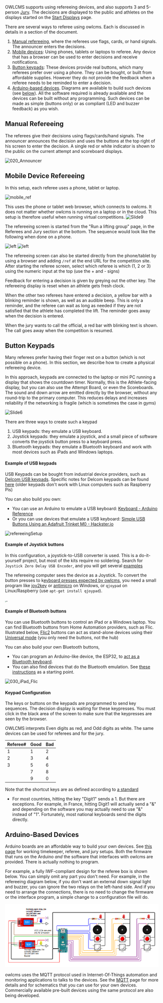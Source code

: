 OWLCMS supports using refereeing devices, and also supports 3 and 5-person [Jury](#Jury). The decisions are displayed to the public and athletes on the displays started on the [Start Displays](Displays) page.

There are several ways to referee using owlcms.  Each is discussed in details in a section of the document.

1. [Manual refereeing](#manual-refereeing), where the referees use flags, cards, or hand signals.  The announcer enters the decisions.
2. [Mobile devices](#mobile-device-refereeing): Using phones, tablets or laptops to referee.  Any device that has a browser can be used to enter decisions and receive notifications.
3. [Button keypads](#button-keypads): These devices provide real buttons, which many referees prefer over using a phone.  They can be bought, or built from affordable supplies. However they do not provide the feedback when a referee needs to be reminded to enter a decision.
4. [Arduino-based devices](#arduino-based-devices).  Diagrams are available to build such devices (see [below](#arduino-based-devices)). All the software required is already available and the devices can be built without any programming. Such devices can be made as simple (buttons only) or as compliant (LED and buzzer feedback) as you wish.

## Manual Refereeing

The referees give their decisions using flags/cards/hand signals. The announcer announces the decision and uses the buttons at the top right of his screen to enter the decision.  A single red or white indicator is shown to the public on the current attempt and scoreboard displays.

![020_Announcer](img/Refereeing/020_Announcer.png)



## Mobile Device Refereeing

 In this setup, each referee uses a phone, tablet or laptop.  

![mobile_ref](img\equipment\mobile_ref.png)



This uses the phone or tablet web browser, which connects to owlcms. It does not matter whether owlcms is running on a laptop or in the cloud.  This setup is therefore useful when running virtual competitions.
![Slide9](img/PublicResults/CloudExplained/Slide9.SVG)

The refereeing screen is started from the "Run a lifting group" page, in the Referees and Jury section at the bottom.  The sequence would look like the following when done on a phone.

![left](img/Refereeing/01_runLiftingGroup.png ':size=350')  ![left](img/Refereeing/02_startReferee.png ':size=350')

The refereeing screen can also be started directly from the phone/tablet by using a browser and adding `/ref` at the end URL for the competition site.   After starting the referee screen, select which referee is which (1, 2 or 3) using the numeric input at the top (use the + and - signs)

Feedback for entering a decision is given by greying out the other key.  The refereeing display is reset when an athlete gets fresh clock.

When the other two referees have entered a decision, a yellow bar with a blinking reminder is shown, as well as an audible beep.  This is only a reminder, and the referee can wait as long as needed if they are not satisfied that the athlete has completed the lift.  The reminder goes away when the decision is entered.

When the jury wants to call the official, a red bar with blinking text is shown.  The call goes away when the competition is resumed.

## Button Keypads

Many referees prefer having their finger rest on a button (which is not possible on a phone).  In this section, we describe how to create a physical refereeing device. 

In this approach, keypads are connected to the laptop or mini PC running a display that shows the countdown timer.  Normally, this is the Athlete-facing display, but you can also use the Attempt Board, or even the Scoreboards.  The sound and down arrow are emitted directly by the browser, without any round-trip to the primary computer.  This reduces delays and increases reliability if the networking is fragile (which is sometimes the case in gyms)

![Slide6](img/PublicResults/CloudExplained/Slide6.SVG)

There are three ways to create such a keypad

1. USB keypads: they emulate a USB keyboard.
2. Joystick keypads: they emulate a joystick, and a small piece of software converts the joystick button press to a keyboard press.
3. Bluetooth keypads: they emulate a Bluetooth keyboard and work with most devices such as iPads and Windows laptops.

#### **Example of USB keypads**

USB Keypads can be bought from industrial device providers, such as [Delcom USB keypads](http://www.delcomproducts.com/productdetails.asp?PartNumber=706502-5M). Specific notes for Delcom keypads can be found [here](Delcom) (older keypads don't work with Linux computers such as Raspberry Pis)

You can also build you own: 

- You can use an Arduino to emulate a USB keyboard:  [Keyboard - Arduino Reference](https://www.arduino.cc/reference/en/language/functions/usb/keyboard/)
- Or you can use devices that emulate a USB keyboard: [Simple USB Buttons Using an Adafruit Trinket M0 - Hackster.io](https://www.hackster.io/laurentslab/simple-usb-buttons-using-an-adafruit-trinket-m0-5ad900#toc-programming-3)

![refereeingSetup](img\equipment\refereeingSetup.jpg)

#### Example of Joystick buttons

In this configuration, a joystick-to-USB converter is used.  This is a do-it-yourself project, but most of the kits require no soldering. Search for `Joystick Zero Delay USB Encoder`, and you will get several [examples](https://www.amazon.ca/EG-Starts-Encoder-Controller-Joystick/dp/B06XVXCJBD)

The refereeing computer sees the device as a Joystick.  To convert the button presses to k[eyboard presses expected by owlcms](#keypad-configuration), you need a small program like [joy2key](https://joytokey.net/en/) or [antimicro](https://sourceforge.net/projects/antimicro.mirror/) on Windows, or `qjoypad` on Linux/Raspberry (use `apt-get install qjoypad`).



 <img src="img/Refereeing/02Joystick.jpg" alt="Wi" style="zoom: 25%;" />



#### Example of Bluetooth buttons

You can use Bluetooth buttons to control an iPad or a Windows laptop.  You can find Bluetooth buttons from Home Automation providers, such as Flic.  Illustrated below, [Flic2](https://flic.io/) buttons can act as stand-alone devices using their [Universal mode](https://flic.io/flic-universal) (you only need the buttons, not the hub)

You can also build your own Bluetooth buttons, 

- You can program an Arduino-like device, the ESP32, to [act as a Bluetooth keyboard](https://gist.github.com/manuelbl/66f059effc8a7be148adb1f104666467).  
- You can also find devices that do the Bluetooth emulation. See  [these instructions](https://learn.adafruit.com/introducing-the-adafruit-bluefruit-spi-breakout/hidkeyboard) as a starting point.

![030_iPad_Flic](img/Refereeing/030_iPad_Flic.jpg)

#### Keypad Configuration

The keys or buttons on the keypads are programmed to send key sequences.  The decision display is waiting for these keypresses.  You must click in the black area of the screen to make sure that the keypresses are seen by the browser.

OWLCMS interprets Even digits as red, and Odd digits as white.  The same devices can be used for referees and for the jury. 

| Referee# | Good | Bad  |
| -------- | ---- | ---- |
| 1        | 1    | 2    |
| 2        | 3    | 4    |
| 3        | 5    | 6    |
|          | 7    | 8    |
|          | 9    | 0    |

Note that the shortcut keys are as defined according to [a standard](https://www.w3.org/TR/uievents-code/#key-alphanumeric-writing-system)

- For most countries, hitting the key "Digit1" sends a 1.  But there are exceptions. For example, in France, hitting Digit1 will actually send a "&" and depending on the software you may actually need to use "&" instead of "1".  Fortunately, most national keyboards send the digits directly.

## Arduino-Based Devices

Arduino boards are an affordable way to build your own devices.  See [this page](https://github.com/owlcms/owlcms-firmata/tree/main/README.md) for working timekeeper, referee, and jury setups.  Both the firmware that runs on the Arduino *and* the software that interfaces with owlcms are provided.  There is actually nothing to program.  

For example, a fully IWF-compliant design for the referee box is shown below. You can simply omit any part you don't need. For example, in the refereeing diagram below, if you don't want an external down signal light and buzzer, you can ignore the two relays on the left-hand side.  And if you need to arrange the connections, there is no need to change the firmware or the interface program, a simple change to a configuration file will do.

![refereeBox](img/MQTT/refereeBoxDown.png)

owlcms uses the MQTT protocol used in Internet-Of-Things automation and monitoring applications to talks to the devices.  See the [MQTT](MQTT) page for more details and for schematics that you can use for your own devices.  Commercially available pre-built devices using the same protocol are also being developed.
